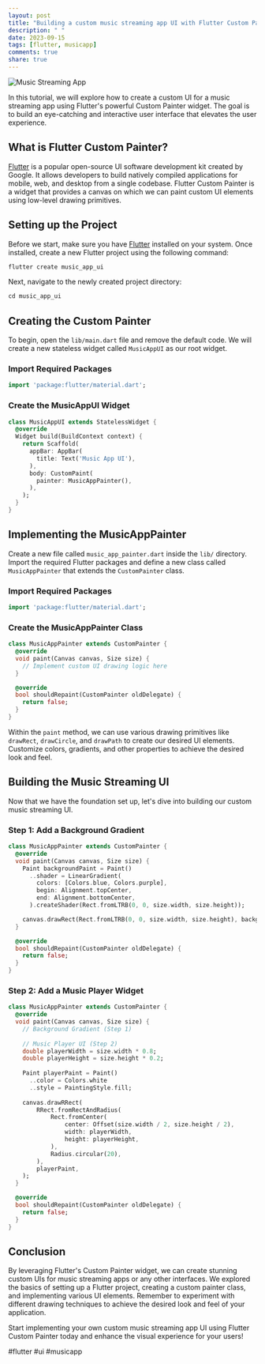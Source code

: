 ```yaml
---
layout: post
title: "Building a custom music streaming app UI with Flutter Custom Painter"
description: " "
date: 2023-09-15
tags: [flutter, musicapp]
comments: true
share: true
---
```


![Music Streaming App](https://example.com/music_app.png)

In this tutorial, we will explore how to create a custom UI for a music streaming app using Flutter's powerful Custom Painter widget. The goal is to build an eye-catching and interactive user interface that elevates the user experience.

## What is Flutter Custom Painter?

[Flutter](https://flutter.dev/) is a popular open-source UI software development kit created by Google. It allows developers to build natively compiled applications for mobile, web, and desktop from a single codebase. Flutter Custom Painter is a widget that provides a canvas on which we can paint custom UI elements using low-level drawing primitives.

## Setting up the Project

Before we start, make sure you have [Flutter](https://flutter.dev/) installed on your system. Once installed, create a new Flutter project using the following command:

```dart
flutter create music_app_ui
```

Next, navigate to the newly created project directory:

```dart
cd music_app_ui
```

## Creating the Custom Painter

To begin, open the `lib/main.dart` file and remove the default code. We will create a new stateless widget called `MusicAppUI` as our root widget.

### Import Required Packages
```dart
import 'package:flutter/material.dart';
```

### Create the MusicAppUI Widget
```dart
class MusicAppUI extends StatelessWidget {
  @override
  Widget build(BuildContext context) {
    return Scaffold(
      appBar: AppBar(
        title: Text('Music App UI'),
      ),
      body: CustomPaint(
        painter: MusicAppPainter(),
      ),
    );
  }
}
```

## Implementing the MusicAppPainter

Create a new file called `music_app_painter.dart` inside the `lib/` directory. Import the required Flutter packages and define a new class called `MusicAppPainter` that extends the `CustomPainter` class.

### Import Required Packages
```dart
import 'package:flutter/material.dart';
```

### Create the MusicAppPainter Class
```dart
class MusicAppPainter extends CustomPainter {
  @override
  void paint(Canvas canvas, Size size) {
    // Implement custom UI drawing logic here
  }

  @override
  bool shouldRepaint(CustomPainter oldDelegate) {
    return false;
  }
}
```

Within the `paint` method, we can use various drawing primitives like `drawRect`, `drawCircle`, and `drawPath` to create our desired UI elements. Customize colors, gradients, and other properties to achieve the desired look and feel.

## Building the Music Streaming UI

Now that we have the foundation set up, let's dive into building our custom music streaming UI. 

### Step 1: Add a Background Gradient

```dart
class MusicAppPainter extends CustomPainter {
  @override
  void paint(Canvas canvas, Size size) {
    Paint backgroundPaint = Paint()
      ..shader = LinearGradient(
        colors: [Colors.blue, Colors.purple],
        begin: Alignment.topCenter,
        end: Alignment.bottomCenter,
      ).createShader(Rect.fromLTRB(0, 0, size.width, size.height));

    canvas.drawRect(Rect.fromLTRB(0, 0, size.width, size.height), backgroundPaint);
  }

  @override
  bool shouldRepaint(CustomPainter oldDelegate) {
    return false;
  }
}
```

### Step 2: Add a Music Player Widget

```dart
class MusicAppPainter extends CustomPainter {
  @override
  void paint(Canvas canvas, Size size) {
    // Background Gradient (Step 1)
    
    // Music Player UI (Step 2)
    double playerWidth = size.width * 0.8;
    double playerHeight = size.height * 0.2;
    
    Paint playerPaint = Paint()
      ..color = Colors.white
      ..style = PaintingStyle.fill;
    
    canvas.drawRRect(
        RRect.fromRectAndRadius(
            Rect.fromCenter(
                center: Offset(size.width / 2, size.height / 2),
                width: playerWidth,
                height: playerHeight,
            ),
            Radius.circular(20),
        ),
        playerPaint,
    );
  }

  @override
  bool shouldRepaint(CustomPainter oldDelegate) {
    return false;
  }
}
```

## Conclusion

By leveraging Flutter's Custom Painter widget, we can create stunning custom UIs for music streaming apps or any other interfaces. We explored the basics of setting up a Flutter project, creating a custom painter class, and implementing various UI elements. Remember to experiment with different drawing techniques to achieve the desired look and feel of your application.

Start implementing your own custom music streaming app UI using Flutter Custom Painter today and enhance the visual experience for your users!

#flutter #ui #musicapp